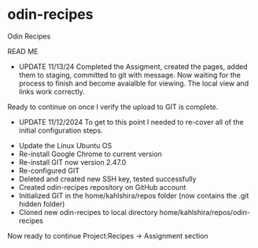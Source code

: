 # odin-recipes
Odin Recipes

READ ME

* UPDATE 11/13/24
Completed the Assigment, created the pages, added them to staging, committed to git with message.  Now waiting for the process to finish and become avaialble for viewing.  The local view and links work correctly.

Ready to continue on once I verify the upload to GIT is complete.

* UPDATE 11/12/2024
To get to this point I needed to re-cover all of the initial configuration steps.
 - Update the Linux Ubuntu OS
 - Re-install Google Chrome to current version
 - Re-install GIT now version 2.47.0
 - Re-configured GIT
 - Deleted and created new SSH key, tested successfully
 - Created odin-recipes repository on GitHub account
 - Initialized GIT in the home/kahlshira/repos folder (now contains the .git hidden folder)
 - Cloned new odin-recipes to local directory home/kahlshira/repos/odin-recipes

 Now ready to continue Project:Recipes -> Assignment section
